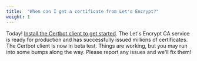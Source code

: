 ```yaml
---
title:  "When can I get a certificate from Let's Encrypt?"
weight: 1
---
```


Today! [Install the Certbot client to get started](https://letsencrypt.readthedocs.org/en/latest/using.html#installation). The Let's Encrypt CA service is ready for production and has successfully issued millions of certificates. The Certbot client is now in beta test. Things are working, but you may run into some bumps along the way. Please report any issues and we'll fix them!
